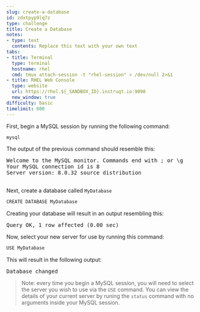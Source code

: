 ```yaml
---
slug: create-a-database
id: zdxtpyp9lq7z
type: challenge
title: Create a Database
notes:
- type: text
  contents: Replace this text with your own text
tabs:
- title: Terminal
  type: terminal
  hostname: rhel
  cmd: tmux attach-session -t "rhel-session" > /dev/null 2>&1
- title: RHEL Web Console
  type: website
  url: https://rhel.${_SANDBOX_ID}.instruqt.io:9090
  new_window: true
difficulty: basic
timelimit: 600
---
```

First, begin a MySQL session by running the following command:
```bash
mysql
```
The output of the previous command should resemble this:
<pre class=file>
Welcome to the MySQL monitor. Commands end with ; or \g
Your MySQL connection id is 8
Server version: 8.0.32 source distribution
<output abridged>
</pre>

Next, create a database called `MyDatabase`
```bash
CREATE DATABASE MyDatabase
```
Creating your database will result in an output resembling this:
<pre class=file>
Query OK, 1 row affected (0.00 sec)
</pre>

Now, select your new server for use by running this command:
```bash
USE MyDatabase
```
This will result in the following output:
<pre class=file>
Database changed
</pre>
>Note: every time you begin a MySQL session, you will need to select the server you wish to use via the `USE` command.
>You can view the details of your current server by runing the `status` command with no arguments inside your MySQL session.
